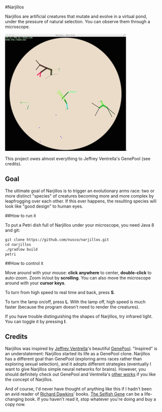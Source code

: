 #Narjillos

Narjillos are artificial creatures that mutate and evolve in a virtual pond, under the pressure of natural selection.
You can observe them through a microscope.

![Take a peek](/doc/narjillos.jpg).

This project owes almost everything to Jeffrey Ventrella's GenePool (see credits).

## Goal

The ultimate goal of Narjillos is to trigger an evolutionary arms race: two or more distinct "species" of creatures becoming more and more complex by leapfrogging over each other. If this ever happens, the resulting species will look like "good design" to human eyes.

##How to run it

To put a Petri dish full of Narjillos under your microscope, you need Java 8 and git:

    git clone https://github.com/nusco/narjillos.git
    cd narjillos
    ./gradlew build
    petri

##How to control it

Move around with your mouse: **click anywhere** to center, **double-click** to auto-zoom. Zoom in/out by **scrolling**. You can also move the microscope around with your **cursor keys**.

To turn from high speed to real time and back, press **S**.

To turn the lamp on/off, press **L**. With the lamp off, high speed is much faster (because the program doesn't need to render the creatures).

If you have trouble distinguishing the shapes of Narjillos, try infrared light. You can toggle it by pressing **I**.

## Credits

Narjillos was inspired by [Jeffrey Ventrella](http://en.wikipedia.org/wiki/Jeffrey_Ventrella)'s beautiful [GenePool](http://www.swimbots.com). "Inspired" is an understatement: Narjillos started its life as a GenePool clone. Narjillos has a different goal than GenePool (exploring arms races rather than exploring sexual selection), and it adopts different strategies (eventually I want to give Narjillos simple neural networks for brains). However, you should definitely check out GenePool and Ventrella's [other works](http://www.ventrella.com/) if you like the concept of Narjillos.

And of course, I'd never have thought of anything like this if I hadn't been an avid reader of [Richard Dawkins](http://en.wikipedia.org/wiki/Richard_Dawkins)' books. [The Selfish Gene](http://www.amazon.com/The-Selfish-Gene-Richard-Dawkins/dp/0192860925) can be a life-changing book. If you haven't read it, stop whatever you're doing and buy a copy now.
